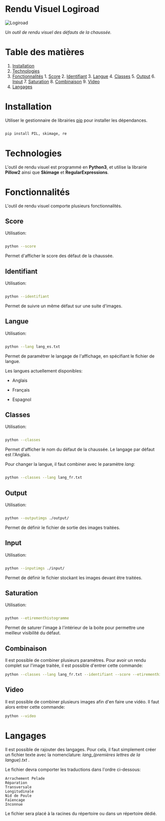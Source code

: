 
#  Rendu Visuel Logiroad

![Logiroad](https://i0.wp.com/logiroad.ai/wp-content/uploads/2021/12/cropped-logiroad-ai-logo-long.png?fit=1302,277&ssl=1)

*Un outil de rendu visuel des défauts de la chaussée.*

# Table des matières
1. [Installation](#installation)
2. [Technologies](#technologies)
3. [Fonctionnalités](#fonctionnalités)
				1. [Score](#score)
				2. [Identifiant](#identifiant)
				3. [Langue](#langue)
				4. [Classes](#classes)
				5. [Output](#output)
				6. [Input](#input)
				7. [Saturation](#saturation)
				8. [Combinaison](#combinaison)
				9. [Video](#video)
4. [Langages](#langages)


#  Installation


Utiliser le gestionnaire de librairies [pip](https://pip.pypa.io/en/stable/) pour installer les dépendances.

```bash

pip install PIL, skimage, re

```

#  Technologies

  

L'outil de rendu visuel est programmé en **Python3**, et utilise la librairie **Pillow2** ainsi que **Skimage** et **RegularExpressions**.

  
  

#  Fonctionnalités

  

L'outil de rendu visuel comporte plusieurs fonctionnalités.

  

##  Score

  

Utilisation:

```bash

python --score

```

Permet d'afficher le score des défaut de la chaussée.

  

##  Identifiant

  

Utilisation:

```bash

python --identifiant

```

Permet de suivre un même défaut sur une suite d'images.

  
  

##  Langue

  

Utilisation:

```bash

python --lang lang_es.txt

```

Permet de paramétrer le langage de l'affichage, en spécifiant le fichier de langue.

Les langues actuellement disponibles:

- Anglais

- Français

- Espagnol

  

##  Classes

  

Utilisation:

```bash

python --classes

```

Permet d'afficher le nom du défaut de la chaussée. Le langage par défaut est l'Anglais.

Pour changer la langue, il faut combiner avec le paramètre *lang*:

```bash

python --classes --lang lang_fr.txt

```

  

##  Output

  

Utilisation:

```bash

python --outputimgs ./output/

```

Permet de définir le fichier de sortie des images traitées.

  

##  Input

  

Utilisation:

```bash

python --inputimgs ./input/

```

Permet de définir le fichier stockant les images devant être traitées.

  

##  Saturation

  

Utilisation:

```bash

python --etirementhistogramme

```

Permet de saturer l'image à l'intérieur de la boite pour permettre une meilleur visibilité du défaut.

## Combinaison

Il est possible de combiner plusieurs paramètres. Pour avoir un rendu complet sur l'image traitée, il est possible d'entrer cette commande:
```bash
python --classes --lang lang_fr.txt --identifiant --score --etirementhistogramme
```

## Video

Il est possible de combiner plusieurs images afin d'en faire une vidéo. Il faut alors entrer cette commande:
```bash
python --video
```

# Langages

Il est possible de rajouter des langages. Pour cela, il faut simplement créer un fichier texte avec la nomenclature: *lang_(premières lettres de la langue).txt* .

Le fichier devra comporter les traductions dans l'ordre ci-dessous:
```
Arrachement Pelade
Réparation
Transversale
Longitudinale
Nid de Poule
Faïencage
Inconnue
```
Le fichier sera placé à la racines du répertoire ou dans un répertoire dédié.